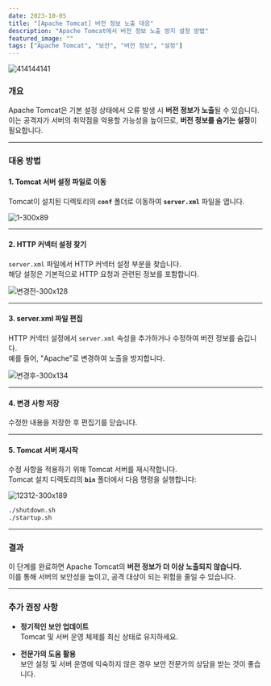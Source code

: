 ```yaml
---
date: 2023-10-05
title: "[Apache Tomcat] 버전 정보 노출 대응"
description: "Apache Tomcat에서 버전 정보 노출 방지 설정 방법"
featured_image: ""
tags: ["Apache Tomcat", "보안", "버전 정보", "설정"]
---
```


![414144141](https://github.com/user-attachments/assets/f4838905-a0e0-4893-916e-6438a23edd86)

### 개요

Apache Tomcat은 기본 설정 상태에서 오류 발생 시 **버전 정보가 노출**될 수 있습니다.  
이는 공격자가 서버의 취약점을 악용할 가능성을 높이므로, **버전 정보를 숨기는 설정**이 필요합니다.

---

### 대응 방법

#### 1. Tomcat 서버 설정 파일로 이동
Tomcat이 설치된 디렉토리의 **`conf`** 폴더로 이동하여 **`server.xml`** 파일을 엽니다.

![1-300x89](https://github.com/user-attachments/assets/816c1b1f-2eaf-410a-be35-9300677ba210)

---

#### 2. HTTP 커넥터 설정 찾기
`server.xml` 파일에서 HTTP 커넥터 설정 부분을 찾습니다.  
해당 설정은 기본적으로 HTTP 요청과 관련된 정보를 포함합니다.

![변경전-300x128](https://github.com/user-attachments/assets/de0433a8-bbf8-466c-89fd-3ab58a94b4cd)

---

#### 3. server.xml 파일 편집
HTTP 커넥터 설정에서 `server.xml` 속성을 추가하거나 수정하여 버전 정보를 숨깁니다.  
예를 들어, "Apache"로 변경하여 노출을 방지합니다.

![변경후-300x134](https://github.com/user-attachments/assets/780fcdc8-d7b0-4e6b-98ff-e1d21bf7dd0a)
 
---

#### 4. 변경 사항 저장
수정한 내용을 저장한 후 편집기를 닫습니다.

---

#### 5. Tomcat 서버 재시작
수정 사항을 적용하기 위해 Tomcat 서버를 재시작합니다.  
Tomcat 설치 디렉토리의 **`bin`** 폴더에서 다음 명령을 실행합니다:

![12312-300x189](https://github.com/user-attachments/assets/d9a368f0-7e01-45e7-899e-d25d7079fe50)

```bash
./shutdown.sh
./startup.sh
```

---

### 결과
이 단계를 완료하면 Apache Tomcat의 **버전 정보가 더 이상 노출되지 않습니다.**  
이를 통해 서버의 보안성을 높이고, 공격 대상이 되는 위험을 줄일 수 있습니다.

---

### 추가 권장 사항
- **정기적인 보안 업데이트**  
  Tomcat 및 서버 운영 체제를 최신 상태로 유지하세요.

- **전문가의 도움 활용**  
  보안 설정 및 서버 운영에 익숙하지 않은 경우 보안 전문가의 상담을 받는 것이 좋습니다.
